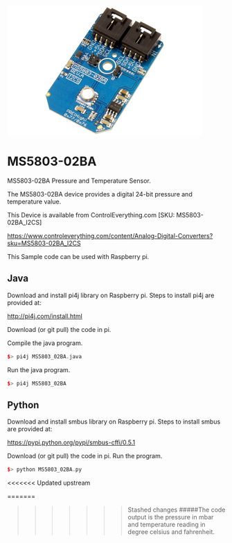 [![MS5803-02BA](MS5803-02BA_I2CS.png)](https://www.controleverything.com/content/Analog-Digital-Converters?sku=MS5803-02BA_I2CS)
# MS5803-02BA
MS5803-02BA Pressure and Temperature Sensor.

The MS5803-02BA device provides a digital 24-bit pressure and temperature value.

This Device is available from ControlEverything.com [SKU: MS5803-02BA_I2CS]

https://www.controleverything.com/content/Analog-Digital-Converters?sku=MS5803-02BA_I2CS

This Sample code can be used with Raspberry pi.

## Java
Download and install pi4j library on Raspberry pi. Steps to install pi4j are provided at:

http://pi4j.com/install.html

Download (or git pull) the code in pi.

Compile the java program.
```cpp
$> pi4j MS5803_02BA.java
```

Run the java program.
```cpp
$> pi4j MS5803_02BA
```

## Python
Download and install smbus library on Raspberry pi. Steps to install smbus are provided at:

https://pypi.python.org/pypi/smbus-cffi/0.5.1

Download (or git pull) the code in pi. Run the program.

```cpp
$> python MS5803_02BA.py
```

<<<<<<< Updated upstream

=======
>>>>>>> Stashed changes
#####The code output is the pressure in mbar and temperature reading in degree celsius and fahrenheit.
